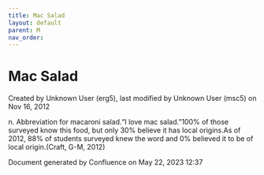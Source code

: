 ```yaml
---
title: Mac Salad
layout: default
parent: M
nav_order:
---
```


# Mac Salad

Created by  Unknown User (erg5), last modified by  Unknown User (msc5) on Nov 16, 2012

n. Abbreviation for macaroni salad.“I love mac salad.”100% of those surveyed know this food, but only 30% believe it has local origins.As of 2012, 88% of students surveyed knew the word and 0% believed it to be of local origin.(Craft, G-M, 2012)

Document generated by Confluence on May 22, 2023 12:37


